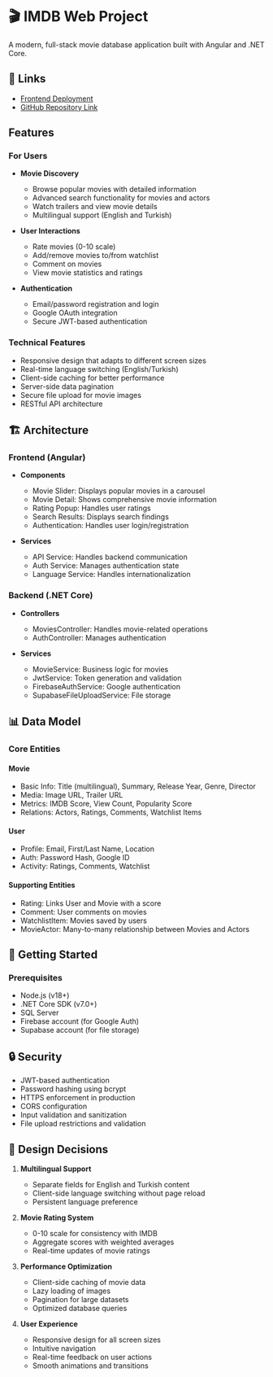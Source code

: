 # 🎬 IMDB Web Project

A modern, full-stack movie database application built with Angular and .NET Core.

## 🔗 Links  
- [Frontend Deployment](https://imdb-ata.vercel.app)
- [GitHub Repository Link](https://github.com/ataekren/imdb)

## Features

### For Users
- **Movie Discovery**
  - Browse popular movies with detailed information
  - Advanced search functionality for movies and actors
  - Watch trailers and view movie details
  - Multilingual support (English and Turkish)

- **User Interactions**
  - Rate movies (0-10 scale)
  - Add/remove movies to/from watchlist
  - Comment on movies
  - View movie statistics and ratings

- **Authentication**
  - Email/password registration and login
  - Google OAuth integration
  - Secure JWT-based authentication

### Technical Features
- Responsive design that adapts to different screen sizes
- Real-time language switching (English/Turkish)
- Client-side caching for better performance
- Server-side data pagination
- Secure file upload for movie images
- RESTful API architecture

## 🏗 Architecture

### Frontend (Angular)
- **Components**
  - Movie Slider: Displays popular movies in a carousel
  - Movie Detail: Shows comprehensive movie information
  - Rating Popup: Handles user ratings
  - Search Results: Displays search findings
  - Authentication: Handles user login/registration

- **Services**
  - API Service: Handles backend communication
  - Auth Service: Manages authentication state
  - Language Service: Handles internationalization
  
### Backend (.NET Core)
- **Controllers**
  - MoviesController: Handles movie-related operations
  - AuthController: Manages authentication
  
- **Services**
  - MovieService: Business logic for movies
  - JwtService: Token generation and validation
  - FirebaseAuthService: Google authentication
  - SupabaseFileUploadService: File storage

## 📊 Data Model

### Core Entities

#### Movie
- Basic Info: Title (multilingual), Summary, Release Year, Genre, Director
- Media: Image URL, Trailer URL
- Metrics: IMDB Score, View Count, Popularity Score
- Relations: Actors, Ratings, Comments, Watchlist Items

#### User
- Profile: Email, First/Last Name, Location
- Auth: Password Hash, Google ID
- Activity: Ratings, Comments, Watchlist

#### Supporting Entities
- Rating: Links User and Movie with a score
- Comment: User comments on movies
- WatchlistItem: Movies saved by users
- MovieActor: Many-to-many relationship between Movies and Actors

## 🚀 Getting Started

### Prerequisites
- Node.js (v18+)
- .NET Core SDK (v7.0+)
- SQL Server
- Firebase account (for Google Auth)
- Supabase account (for file storage)


## 🔒 Security

- JWT-based authentication
- Password hashing using bcrypt
- HTTPS enforcement in production
- CORS configuration
- Input validation and sanitization
- File upload restrictions and validation


## 🎨 Design Decisions

1. **Multilingual Support**
   - Separate fields for English and Turkish content
   - Client-side language switching without page reload
   - Persistent language preference

2. **Movie Rating System**
   - 0-10 scale for consistency with IMDB
   - Aggregate scores with weighted averages
   - Real-time updates of movie ratings

3. **Performance Optimization**
   - Client-side caching of movie data
   - Lazy loading of images
   - Pagination for large datasets
   - Optimized database queries

4. **User Experience**
   - Responsive design for all screen sizes
   - Intuitive navigation
   - Real-time feedback on user actions
   - Smooth animations and transitions
